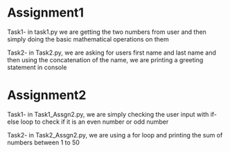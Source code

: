 # Assignment1

Task1- in task1.py we are getting the two numbers from user and then simply doing the basic mathematical operations on them

Task2- in Task2.py, we are asking for users first name and last name and then using the concatenation of the name, we are printing a greeting statement in console

# Assignment2
Task1- in Task1_Assgn2.py, we are simply checking the user input with if-else loop to check if it is an even number or odd number

Task2- in Task2_Assgn2.py, we are using a for loop and printing the sum of numbers between 1 to 50